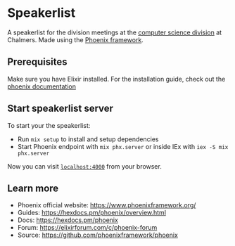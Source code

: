 # Speakerlist

A speakerlist for the division meetings at the [computer science division](https//:www.dtek.se) at Chalmers. Made using the [Phoenix framework](https://www.phoenixframework.org/).

## Prerequisites

Make sure you have Elixir installed. For the installation guide, check out the [phoenix documentation](https://hexdocs.pm/phoenix/installation.html)

## Start speakerlist server

To start your the speakerlist:

  * Run `mix setup` to install and setup dependencies
  * Start Phoenix endpoint with `mix phx.server` or inside IEx with `iex -S mix phx.server`

Now you can visit [`localhost:4000`](http://localhost:4000) from your browser.

## Learn more

  * Phoenix official website: https://www.phoenixframework.org/
  * Guides: https://hexdocs.pm/phoenix/overview.html
  * Docs: https://hexdocs.pm/phoenix
  * Forum: https://elixirforum.com/c/phoenix-forum
  * Source: https://github.com/phoenixframework/phoenix
